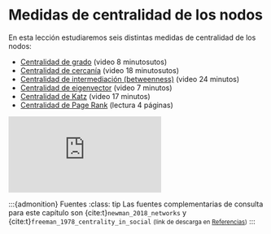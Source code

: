 # Medidas de centralidad de los nodos

En esta lección estudiaremos seis distintas medidas de centralidad de los nodos:

- [Centralidad de grado](./centralidad_de_grado.md) (video 8 minutosutos)
- [Centralidad de cercanía](./centralidad_de_cercania.md) (video 18 minutosutos)
- [Centralidad de intermediación (betweenness)](./centralidad_de_intermediacion.md) (video 24 minutos)
- [Centralidad de eigenvector](./centralidad_de_eigenvector.md) (video 7 minutos)
- [Centralidad de Katz](./centralidad_de_katz) (video 17 minutos)
- [Centralidad de Page Rank](./centralidad_de_page_rank.md) (lectura 4 páginas)

<div class="iframe-container-out">
	<div class="iframe-container-in">
		<iframe src="https://www.youtube.com/embed/WQ9GV5R9xbQ" title="YouTube video player" frameborder="0" allow="accelerometer; autoplay; clipboard-write; encrypted-media; gyroscope; picture-in-picture" allowfullscreen></iframe>
	</div>
</div>

:::{admonition} Fuentes
:class: tip
Las fuentes complementarias de consulta para este capítulo son {cite:t}`newman_2018_networks` y {cite:t}`freeman_1978_centrality_in_social` <small>(link de descarga en [Referencias](../../referencias/referencias.md))</small>
:::
